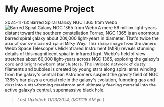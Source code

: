 # My Awesome Project

<!-- APOD Start -->
2024-11-13: Barred Spiral Galaxy NGC 1365 from Webb
![Barred Spiral Galaxy NGC 1365 from Webb](https://apod.nasa.gov/apod/image/2411/JWSTMIRI_ngc1365_1024.png)
A mere 56 million light-years distant toward the southern constellation Fornax, NGC 1365 is an enormous barred spiral galaxy about 200,000 light-years in diameter. That's twice the size of our own barred spiral Milky Way. This sharp image from the James Webb Space Telescope's Mid-Infrared Instrument (MIRI) reveals stunning details of this magnificent spiral in infrared light. Webb's field of view stretches about 60,000 light-years across NGC 1365, exploring the galaxy's core and bright newborn star clusters. The intricate network of dusty filaments and bubbles is created by young stars along spiral arms winding from the galaxy's central bar. Astronomers suspect the gravity field of NGC 1365's bar plays a crucial role in the galaxy's evolution, funneling gas and dust into a star-forming maelstrom and ultimately feeding material into the active galaxy's central, supermassive black hole.
> _Last Updated: 11/13/2024, 08:11:18 AM (in )_
<!-- APOD End -->
